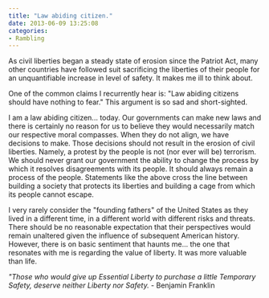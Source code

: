 ```yaml
---
title: "Law abiding citizen."
date: 2013-06-09 13:25:08
categories: 
- Rambling
---
```


As civil liberties began a steady state of erosion since the Patriot Act, many other countries have followed suit sacrificing the liberties of their people for an unquantifiable increase in level of safety.  It makes me ill to think about.

One of the common claims I recurrently hear is: "Law abiding citizens should have nothing to fear."  This argument is so sad and short-sighted.

I am a law abiding citizen... today.  Our governments can make new laws and there is certainly no reason for us to believe they would necessarily match our respective moral compasses.  When they do not align, we have decisions to make.  Those decisions should not result in the erosion of civil liberties. Namely, a protest by the people is not (nor ever will be) terrorism. We should never grant our government the ability to change the process by which it resolves disagreements with its people. It should always remain a process of the people. Statements like the above cross the line between building a society that protects its liberties and building a cage from which its people cannot escape.

I very rarely consider the "founding fathers" of the United States as they lived in a different time, in a different world with different risks and threats.  There should be no reasonable expectation that their perspectives would remain unaltered given the influence of subsequent American history.  However, there is on basic sentiment that haunts me... the one that resonates with me is regarding the value of liberty.  It was more valuable than life.

_"Those who would give up Essential Liberty to purchase a little Temporary Safety, deserve neither Liberty nor Safety._ - Benjamin Franklin
